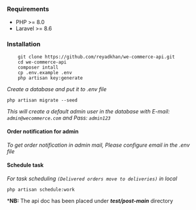### Requirements
- PHP >= 8.0
- Laravel >= 8.6

### Installation
```
    git clone https://github.com/reyadkhan/we-commerce-api.git
    cd we-commerce-api
    composer intall
    cp .env.example .env
    php artisan key:generate
```
_Create a database and put it to .env file_
```
php artisan migrate --seed
```
_This will create a default admin user in the database with E-mail: `admin@wecommerce.com` and Pass: `admin123`_
#### Order notification for admin
_To get order notification in admin mail, Please configure email in the .env file_
#### Schedule task
_For task scheduling `(Delivered orders move to deliveries)` in local_
```
php artisan schedule:work
```

***NB:** The api doc has been placed under **_test/post-main_** directory
